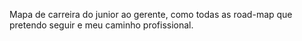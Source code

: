 Mapa de carreira do junior ao gerente, como todas as road-map que pretendo seguir e meu caminho profissional.
